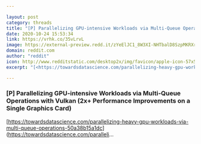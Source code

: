```yaml
---

layout: post
category: threads
title: "[P] Parallelizing GPU-intensive Workloads via Multi-Queue Operations with Vulkan (2x+ Performance Improvements on a Single Graphics Card)"
date: 2020-10-24 15:53:34
link: https://vrhk.co/35vLrvL
image: https://external-preview.redd.it/zYeElJC1_8W3XI-NHTbalD8SzpMKRXrcklrRXbUVbdo.jpg?width=1200&height=628.272251309&auto=webp&crop=1200:628.272251309,smart&s=e00e1830bfca79cd88a51c597647a1dcb92e98fa
domain: reddit.com
author: "reddit"
icon: http://www.redditstatic.com/desktop2x/img/favicon/apple-icon-57x57.png
excerpt: "[<https://towardsdatascience.com/parallelizing-heavy-gpu-workloads-via-multi-queue-operations-50a38b15a1dc>](<https://towardsdatascience.com/paralleli>..."

---
```


### [P] Parallelizing GPU-intensive Workloads via Multi-Queue Operations with Vulkan (2x+ Performance Improvements on a Single Graphics Card)

[<https://towardsdatascience.com/parallelizing-heavy-gpu-workloads-via-multi-queue-operations-50a38b15a1dc>](<https://towardsdatascience.com/paralleli>...